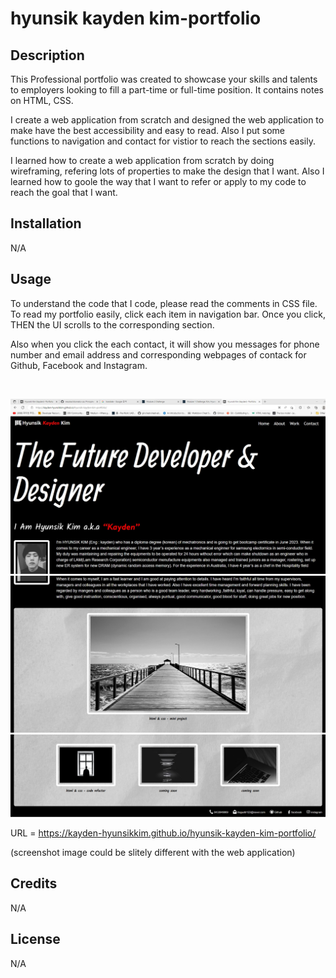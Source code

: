 # hyunsik kayden kim-portfolio

## Description

<p>This Professional portfolio was created to showcase your skills and talents to employers looking to fill a part-time or full-time position. It contains notes on HTML, CSS.</p>
<p>I create a web application from scratch and designed the web application to make have the best accessibility and easy to read.
Also I put some functions to navigation and contact for vistior to reach the sections easily.</p>
<p>I learned how to create a web application from scratch by doing wireframing, refering lots of properties to make the design that I want.
Also I learned how to goole the way that I want to refer or apply to my code to reach the goal that I want.</p>


## Installation

N/A

## Usage
<p>To understand the code that I code, please read the comments in CSS file.<br>
To read my portfolio easily, click each item in navigation bar. Once you click, THEN the UI scrolls to the corresponding section. </p>
<p>Also when you click the each contact, it will show you messages for phone number and email address and corresponding webpages of contack for Github, Facebook and Instagram.</p><br>

![webpage top image](./assets/images/Screenshot-top.jpg)
![webpage middle image](./assets/images/Screenshot-middle.jpg)
![webpage bottom image](./assets/images/Screenshot-bottom.jpg)

URL = https://kayden-hyunsikkim.github.io/hyunsik-kayden-kim-portfolio/

(screenshot image could be slitely different with the web application)

## Credits

N/A

## License

N/A
